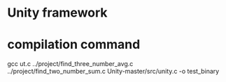 # Unity framework

# compilation command
  gcc ut.c ../project/find_three_number_avg.c ../project/find_two_number_sum.c Unity-master/src/unity.c  -o test_binary
